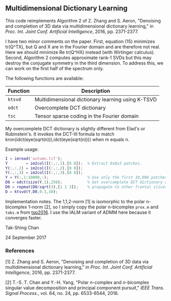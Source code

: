 Multidimensional Dictionary Learning
------------------------------------

This code reimplements Algorithm 2 of Z. Zhang and S. Aeron, "Denoising and
completion of 3D data via multidimensional dictionary learning," in *Proc.
Int. Joint Conf. Artificial Intelligence*, 2016, pp. 2371-2377.

I have two minor comments on the paper. First, equation (15) minimizes
tr(Q^TX), but Q and X are in the Fourier domain and are therefore not real.
Here we should minimize Re tr(Q^HX) instead (with Wirtinger calculus).
Second, Algorithm 2 computes approximate rank-1 SVDs but this may destroy
the conjugate symmetry in the third dimension. To address this, we can work
on the first half of the spectrum only.

The following functions are available:

| Function | Description                                       |
| -------- | ------------------------------------------------- |
| `ktsvd`  | Multidimensional dictionary learning using K-TSVD |
| `odct`   | Overcomplete DCT dictionary                       |
| `tsc`    | Tensor sparse coding in the Fourier domain        |

My overcomplete DCT dictionary is slightly different from Elad's or
Rubinstein's. It invokes the DCT-III formula to match
kron(idct(eye(sqrt(n))),idct(eye(sqrt(n)))) when m equals n.

Example usage:

```matlab
I = imread('autumn.tif');
Y        = im2col(I(:,:,1),[8 8]);  % Extract 8x8x3 patches.
Y(:,:,2) = im2col(I(:,:,2),[8 8]);
Y(:,:,3) = im2col(I(:,:,3),[8 8]);
Y = Y(:,1:10000,:);                 % Use only the first 10,000 patches.
D0 = odct(size(Y,1),256);           % Get overcomplete DCT dictionary and
D0 = repmat(D0/sqrt(3),[1 1 3]);    % propagate to other frontal slices.
D = ktsvd(Y,D0,0.1,10);
```

Implementation notes. The 1,1,2-norm \[1\] is isomorphic to the polar
n-bicomplex 1-norm \[2\], so I simply copy the polar n-bicomplex `prox.m`
and `tabs.m` from [tsp2016](https://github.com/takshingchan/tsp2016). I
use the IALM variant of ADMM here because it converges faster.

Tak-Shing Chan

24 September 2017

### References

\[1\] Z. Zhang and S. Aeron, "Denoising and completion of 3D data via
multidimensional dictionary learning," in *Proc. Int. Joint Conf.
Artificial Intelligence*, 2016, pp. 2371-2377.

\[2\] T.-S. T. Chan and Y.-H. Yang, "Polar *n*-complex and *n*-bicomplex
singular value decomposition and principal component pursuit," *IEEE Trans.
Signal Process.*, vol. 64, no. 24, pp. 6533-6544, 2016.
